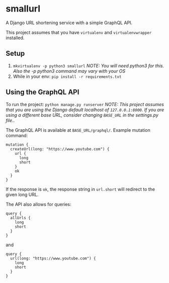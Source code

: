 # smallurl
A Django URL shortening service with a simple GraphQL API.

This project assumes that you have `virtualenv` and `virtualenvwrapper` installed.

## Setup
1. `mkvirtualenv -p python3 smallurl` *NOTE: You will need python3 for this. Also the -p python3 command may vary with your OS*
2. While in your env: `pip install -r requirements.txt`

## Using the GraphQL API
To run the project: `python manage.py runserver` *NOTE: This project assumes that you are using the Django default localhost of `127.0.0.1:8000`. If you are using a different base URL, consider changing `BASE_URL` in the settings.py file.*.


The GraphQL API is available at `BASE_URL/graphql/`. Example mutation command:
```
mutation {
  createUrl(long: "https://www.youtube.com") {
    url {
      long
      short
    }
    ok
  }
}
```
If the response is `ok`, the response string in `url.short` will redirect to the given long URL.


The API also allows for queries:
```
query {
  allUrls {
    long
    short
  }
}
```
and
```
query {
  url(long: "https://www.youtube.com") {
    long
    short
  }
}
```